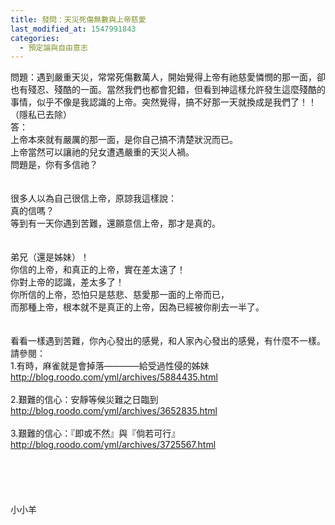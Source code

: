 ```yaml
---
title: 發問：天災死傷無數與上帝慈愛
last_modified_at: 1547991843
categories:
  - 預定論與自由意志
---
```


問題：遇到嚴重天災，常常死傷數萬人，開始覺得上帝有祂慈愛憐憫的那一面，卻也有殘忍、殘酷的一面。當然我們也都會犯錯，但看到神這樣允許發生這麼殘酷的事情，似乎不像是我認識的上帝。突然覺得，搞不好那一天就換成是我們了！！ （隱私已去除）<!--more--><br>答：<br>上帝本來就有嚴厲的那一面，是你自己搞不清楚狀況而已。<br>上帝當然可以讓祂的兒女遭遇嚴重的天災人禍。<br>問題是，你有多信祂？<br><br> <br>很多人以為自己很信上帝，原諒我這樣說：<br>真的信嗎？<br>等到有一天你遇到苦難，還願意信上帝，那才是真的。<br><br> <br>弟兄（還是姊妹）！<br>你信的上帝，和真正的上帝，實在差太遠了！<br>你對上帝的認識，差太多了！<br>你所信的上帝，恐怕只是慈悲、慈愛那一面的上帝而已，<br>而那種上帝，根本就不是真正的上帝，因為已經被你削去一半了。<br><br> <br>看看一樣遇到苦難，你內心發出的感覺，和人家內心發出的感覺，有什麼不一樣。 <br>請參閱：<br>1.有時，麻雀就是會掉落————給受過性侵的姊妹 <br>http://blog.roodo.com/yml/archives/5884435.html<br> <br>2.艱難的信心：安靜等候災難之日臨到<br>http://blog.roodo.com/yml/archives/3652835.html<br><br>3.艱難的信心：『即或不然』與『倘若可行』<br>http://blog.roodo.com/yml/archives/3725567.html<br><br><br><br><br><br>小小羊<br><br><br><br><br><br>
